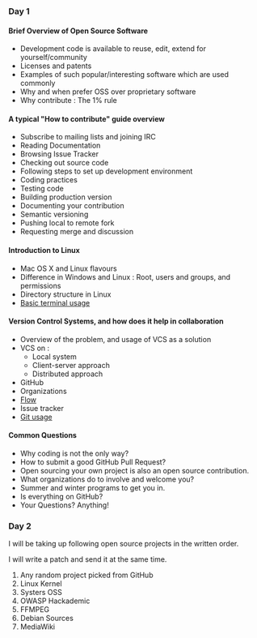### Day 1

#### Brief Overview of Open Source Software
* Development code is available to reuse, edit, extend for yourself/community
* Licenses and patents
* Examples of such popular/interesting software which are used commonly
* Why and when prefer OSS over proprietary software 
* Why contribute : The 1% rule

#### A typical "How to contribute" guide overview
* Subscribe to mailing lists and joining IRC
* Reading Documentation
* Browsing Issue Tracker
* Checking out source code
* Following steps to set up development environment
* Coding practices
* Testing code
* Building production version
* Documenting your contribution
* Semantic versioning
* Pushing local to remote fork
* Requesting merge and discussion

#### Introduction to Linux
* Mac OS X and Linux flavours
* Difference in Windows and Linux : Root, users and groups, and permissions
* Directory structure in Linux
* [Basic terminal usage](https://github.com/tldr-pages/tldr/tree/master/pages/linux)

#### Version Control Systems, and how does it help in collaboration 
* Overview of the problem, and usage of VCS as a solution
* VCS on :
   * Local system
   * Client-server approach
   * Distributed approach
* GitHub
* Organizations
* [Flow](https://guides.github.com/introduction/flow/)
* Issue tracker
* [Git usage](https://git-scm.com/)


#### Common Questions
* Why coding is not the only way?
* How to submit a good GitHub Pull Request?
* Open sourcing your own project is also an open source contribution.
* What organizations do to involve and welcome you?
* Summer and winter programs to get you in.
* Is everything on GitHub?
* Your Questions? Anything!


### Day 2

I will be taking up following open source projects in the written order.

I will write a patch and send it at the same time.

1. Any random project picked from GitHub
2. Linux Kernel
3. Systers OSS
4. OWASP Hackademic
5. FFMPEG
6. Debian Sources
7. MediaWiki
